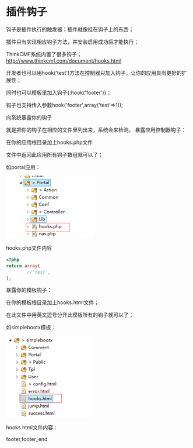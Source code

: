# 插件钩子

钩子是插件执行的触发器；插件就像挂在钩子上的东西；

插件只有实现相应钩子方法，并安装启用成功后才能执行；

ThinkCMF系统内置了很多钩子；http://www.thinkcmf.com/document/hooks.html 

开发者也可以用hook('test')方法在控制器只加入钩子，让你的应用具有更好的扩展性；

同时也可以模板里加入钩子{:hook('footer')}；

钩子也支持传入参数hook('footer',array('test'=>1));

向系统暴露你的钩子

就是把你的钩子在相应的文件里列出来，系统会来检测。
暴露应用控制器钩子：

在你的应用根目录加上hooks.php文件

文件中返回此应用所有钩子数组就可以了；

如portal应用：

![](../images/54aa91de3ca54.png)

hooks.php文件内容

```php
<?php
return array(
		//'test',
);
```
暴露你的模板钩子：

在你的模板根目录加上hooks.html文件；

在此文件中用英文逗号分开此模板所有的钩子就可以了；

如simplebootx模板：

![](../images/54aa9283b5d3a.png)


hooks.html文件内容：

footer,footer_end